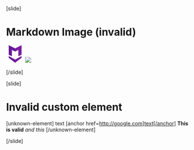[slide]
# Markdown Image (invalid)

![alt text](https://github.com/adam-p/markdown-here/raw/master/src/common/images/icon48.png "Logo Title Text 1")
![](img/course-icon.png)

[/slide]

[slide]

# Invalid custom element

[unknown-element]
text
[anchor href=http://google.com]text[/anchor]
**This is valid**
_and this_
[/unknown-element]

[/slide]
